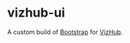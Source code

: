 # vizhub-ui

A custom build of [Bootstrap](https://getbootstrap.com/) for [VizHub](https://vizhub.com/).
